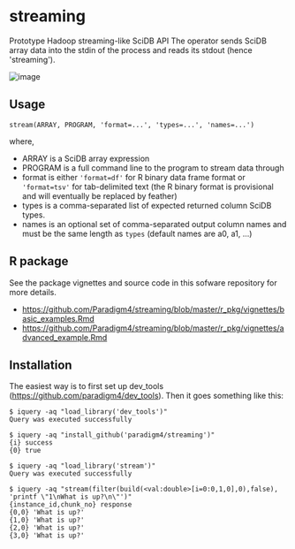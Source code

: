 # streaming
Prototype Hadoop streaming-like SciDB API The operator sends SciDB array data into the stdin of the process and reads its
stdout (hence 'streaming').

![image](https://cloud.githubusercontent.com/assets/2708498/16281408/47db750a-3892-11e6-8d93-20420f717a53.png)

## Usage
```
stream(ARRAY, PROGRAM, 'format=...', 'types=...', 'names=...')
```
where,

* ARRAY is a SciDB array expression
* PROGRAM is a full command line to the program to stream data through
* format is either `'format=df'` for R binary data frame format or `'format=tsv'` for tab-delimited text (the R binary format is provisional and will eventually be replaced by feather)
* types is a comma-separated list of expected returned column SciDB types.
* names is an optional set of comma-separated output column names and must be the same length as `types` (default names are a0, a1, ...)


## R package

See the package vignettes and source code in this sofware repository for more details.

- https://github.com/Paradigm4/streaming/blob/master/r_pkg/vignettes/basic_examples.Rmd
- https://github.com/Paradigm4/streaming/blob/master/r_pkg/vignettes/advanced_example.Rmd

## Installation

The easiest way is to first set up dev_tools (https://github.com/paradigm4/dev_tools).
Then it goes something like this:
```
$ iquery -aq "load_library('dev_tools')"
Query was executed successfully

$ iquery -aq "install_github('paradigm4/streaming')"
{i} success
{0} true

$ iquery -aq "load_library('stream')"
Query was executed successfully

$ iquery -aq "stream(filter(build(<val:double>[i=0:0,1,0],0),false), 'printf \"1\nWhat is up?\n\"')"
{instance_id,chunk_no} response
{0,0} 'What is up?'
{1,0} 'What is up?'
{2,0} 'What is up?'
{3,0} 'What is up?'
```
